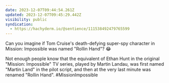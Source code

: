 ```yaml
---
date: 2023-12-07T09:44:54.261Z
updated: 2023-12-07T09:45:29.442Z
visibility: public
syndication:
  - https://hachyderm.io/@sentience/111538492479765599
---
```


Can you imagine if Tom Cruise's death-defying super-spy character in Mission: Impossible was named "Rollin Hand"? 😂

Not enough people know that the equivalent of Ethan Hunt in the original "Mission: Impossible" TV series, played by Martin Landau, was first named "Martin Land" in the pilot script, and then at the very last minute was renamed "Rollin Hand". #MissionImpossible
